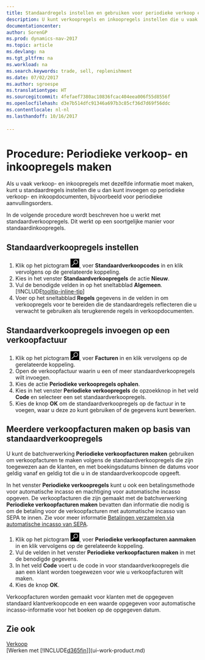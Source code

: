 ```yaml
---
title: Standaardregels instellen en gebruiken voor periodieke verkoop en inkopen
description: U kunt verkoopregels en inkoopregels instellen die u vaak maakt en deze vervolgens invoeren op verkoop- en inkoopdocumenten om de regels snel te vullen met standaardgegevens.
documentationcenter: 
author: SorenGP
ms.prod: dynamics-nav-2017
ms.topic: article
ms.devlang: na
ms.tgt_pltfrm: na
ms.workload: na
ms.search.keywords: trade, sell, replenishment
ms.date: 07/02/2017
ms.author: sgroespe
ms.translationtype: HT
ms.sourcegitcommit: 4fefaef7380ac10836fcac404eea006f55d8556f
ms.openlocfilehash: d3e7b514dfc91346a697b3c85cf36d7d69f56ddc
ms.contentlocale: nl-nl
ms.lasthandoff: 10/16/2017

---
```

# <a name="how-to-create-recurring-sales-and-purchase-lines"></a>Procedure: Periodieke verkoop- en inkoopregels maken
Als u vaak verkoop- en inkoopregels met dezelfde informatie moet maken, kunt u standaardregels instellen die u dan kunt invoegen op periodieke verkoop- en inkoopdocumenten, bijvoorbeeld voor periodieke aanvullingsorders.  

In de volgende procedure wordt beschreven hoe u werkt met standaardverkoopregels. Dit werkt op een soortgelijke manier voor standaardinkoopregels.  

## <a name="to-set-up-standard-sales-lines"></a>Standaardverkoopregels instellen  
1. Klik op het pictogram ![Zoeken naar pagina of rapport](media/ui-search/search_small.png "pictogram Zoeken naar pagina of rapport"), voer **Standaardverkoopcodes** in en klik vervolgens op de gerelateerde koppeling.  
2. Kies in het venster **Standaardverkoopregels** de actie **Nieuw**.  
3. Vul de benodigde velden in op het sneltabblad **Algemeen**. [!INCLUDE[tooltip-inline-tip](includes/tooltip-inline-tip_md.md)]  
4. Voer op het sneltabblad **Regels** gegevens in de velden in om verkoopregels voor te bereiden die de standaardregels reflecteren die u verwacht te gebruiken als terugkerende regels in verkoopdocumenten.  

## <a name="to-insert-standard-sales-lines-on-a-sales-invoice"></a>Standaardverkoopregels invoegen op een verkoopfactuur
1. Klik op het pictogram ![Zoeken naar pagina of rapport](media/ui-search/search_small.png "pictogram Zoeken naar pagina of rapport"), voer **Facturen** in en klik vervolgens op de gerelateerde koppeling.
2. Open de verkoopfactuur waarin u een of meer standaardverkoopregels wilt invoegen.
3. Kies de actie **Periodieke verkoopregels ophalen**.
4. Kies in het venster **Periodieke verkoopregels** de opzoekknop in het veld **Code** en selecteer een set standaardverkoopregels.
5. Kies de knop **OK** om de standaardverkoopregels op de factuur in te voegen, waar u deze zo kunt gebruiken of de gegevens kunt bewerken.

## <a name="to-create-multiple-sales-invoices-based-on-standard-sales-lines"></a>Meerdere verkoopfacturen maken op basis van standaardverkoopregels
U kunt de batchverwerking **Periodieke verkoopfacturen maken** gebruiken om verkoopfacturen te maken volgens de standaardverkoopregels die zijn toegewezen aan de klanten, en met boekingsdatums binnen de datums voor geldig vanaf en geldig tot die u in de standaardverkoopcode opgeeft.

In het venster **Periodieke verkoopregels** kunt u ook een betalingsmethode voor automatische incasso en machtiging voor automatische incasso opgeven. De verkoopfacturen die zijn gemaakt met de batchverwerking **Periodieke verkoopfacturen maken** bevatten dan informatie die nodig is om de betaling voor de verkoopfacturen met automatische incasso van SEPA te innen. Zie voor meer informatie [Betalingen verzamelen via automatische incasso van SEPA](finance-collect-payments-with-sepa-direct-debit.md).

1. Klik op het pictogram ![Zoeken naar pagina of rapport](media/ui-search/search_small.png "pictogram Zoeken naar pagina of rapport"), voer **Periodieke verkoopfacturen aanmaken** in en klik vervolgens op de gerelateerde koppeling.
2. Vul de velden in het venster **Periodieke verkoopfacturen maken** in met de benodigde gegevens.
3. In het veld **Code** voert u de code in voor standaardverkoopregels die aan een klant worden toegewezen voor wie u verkoopfacturen wilt maken.
4. Kies de knop **OK**.

Verkoopfacturen worden gemaakt voor klanten met de opgegeven standaard klantverkoopcode en een waarde opgegeven voor automatische incasso-informatie voor het boeken op de opgegeven datum.

## <a name="see-also"></a>Zie ook  
[Verkoop](sales-manage-sales.md)  
[Werken met [!INCLUDE[d365fin](includes/d365fin_md.md)]](ui-work-product.md)

